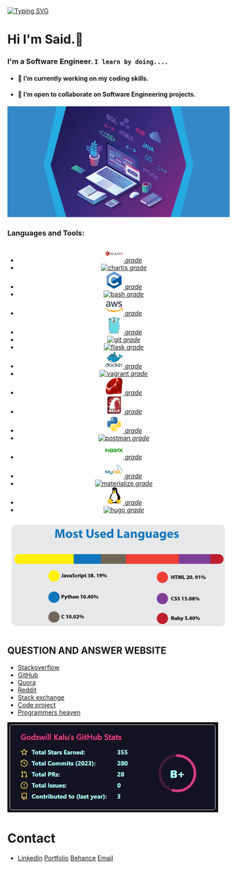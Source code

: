 [![Typing SVG](https://readme-typing-svg.demolab.com?font=Fira+Code&pause=1000&random=false&width=435&lines=Hey+!+You+Welcome+To+My+Profile;My+Name's+Said;I'm+Full+Stack+Web+Developer+-+Mern+Stack;I'm+Passionate+About+Coding;I+Learn+By+Doing;I+Can+Work+Under+Pressure)](https://git.io/typing-svg)
# Hi I'm Said.👋

### I'm a Software Engineer. `I learn by doing....`

- #### 🔭 I’m currently working on my coding skills.
- #### 👯 I’m open to collaborate on Software Engineering projects.
![image](images/web.png)

<h3 align="left">Languages and Tools:</h3>

<ul align="center" class="collection">
    <li class="collection-item avatar">
      <a href="https://angular.io" target="_blank"> <img src="https://raw.githubusercontent.com/devicons/devicon/master/icons/angularjs/angularjs-original-wordmark.svg" alt="angularjs" width="40" height="40"/> </a>
      <a href="#!" class="secondary-content"><i class="material-icons">grade</i></a>
    </li>
    <li class="collection-item avatar">
      <a href="https://www.chartjs.org" target="_blank"> <img src="https://www.chartjs.org/media/logo-title.svg" alt="chartjs" width="40" height="40"/> </a>
      <a href="#!" class="secondary-content"><i class="material-icons">grade</i></a>
    </li>
    <li class="collection-item avatar">
      <a href="https://www.cprogramming.com/" target="_blank"> <img src="https://raw.githubusercontent.com/devicons/devicon/master/icons/c/c-original.svg" alt="c" width="40" height="40"/> </a>
      <a href="#!" class="secondary-content"><i class="material-icons">grade</i></a>
    </li>
    <li class="collection-item avatar">
      <a href="https://www.gnu.org/software/bash/" target="_blank"> <img src="https://www.vectorlogo.zone/logos/gnu_bash/gnu_bash-icon.svg" alt="bash" width="40" height="40"/> </a>
      <a href="#!" class="secondary-content"><i class="material-icons">grade</i></a>
    </li>
    <li class="collection-item avatar">
     <a href="https://aws.amazon.com" target="_blank"> <img src="https://raw.githubusercontent.com/devicons/devicon/master/icons/amazonwebservices/amazonwebservices-original-wordmark.svg" alt="aws" width="40" height="40"/> </a>
      <a href="#!" class="secondary-content"><i class="material-icons">grade</i></a>
    </li>
    <li class="collection-item avatar">
      <a href="https://golang.org" target="_blank"> <img src="https://raw.githubusercontent.com/devicons/devicon/master/icons/go/go-original.svg" alt="go" width="40" height="40"/> </a>
      <a href="#!" class="secondary-content"><i class="material-icons">grade</i></a>
    </li>
    <li class="collection-item avatar">
       <a href="https://git-scm.com/" target="_blank"> <img src="https://www.vectorlogo.zone/logos/git-scm/git-scm-icon.svg" alt="git" width="40" height="40"/> </a>
      <a href="#!" class="secondary-content"><i class="material-icons">grade</i></a>
    </li>
    <li class="collection-item avatar">
      <a href="https://flask.palletsprojects.com/" target="_blank"> <img src="https://www.vectorlogo.zone/logos/pocoo_flask/pocoo_flask-icon.svg" alt="flask" width="40" height="40"/> </a>
      <a href="#!" class="secondary-content"><i class="material-icons">grade</i></a>
    </li>
    <li class="collection-item avatar">
     <a href="https://www.docker.com/" target="_blank"> <img src="https://raw.githubusercontent.com/devicons/devicon/master/icons/docker/docker-original-wordmark.svg" alt="docker" width="40" height="40"/> </a>
      <a href="#!" class="secondary-content"><i class="material-icons">grade</i></a>
    </li>
    <li class="collection-item avatar">
     <a href="https://www.vagrantup.com/" target="_blank"> <img src="https://www.vectorlogo.zone/logos/vagrantup/vagrantup-icon.svg" alt="vagrant" width="40" height="40"/> </a>
      <a href="#!" class="secondary-content"><i class="material-icons">grade</i></a>
    </li>
    <li class="collection-item avatar">
     <a href="https://www.ruby-lang.org/en/" target="_blank"> <img src="https://raw.githubusercontent.com/devicons/devicon/master/icons/ruby/ruby-original.svg" alt="ruby" width="40" height="40"/> </a>
      <a href="#!" class="secondary-content"><i class="material-icons">grade</i></a>
    </li>
    <li class="collection-item avatar">
     <a href="https://rubyonrails.org" target="_blank"> <img src="https://raw.githubusercontent.com/devicons/devicon/master/icons/rails/rails-original-wordmark.svg" alt="rails" width="40" height="40"/> </a>
      <a href="#!" class="secondary-content"><i class="material-icons">grade</i></a>
    </li>
    <li class="collection-item avatar">
      <a href="https://www.python.org" target="_blank"> <img src="https://raw.githubusercontent.com/devicons/devicon/master/icons/python/python-original.svg" alt="python" width="40" height="40"/> </a>
      <a href="#!" class="secondary-content"><i class="material-icons">grade</i></a>
    </li>
    <li class="collection-item avatar">
     <a href="https://postman.com" target="_blank"> <img src="https://www.vectorlogo.zone/logos/getpostman/getpostman-icon.svg" alt="postman" width="40" height="40"/> </a>
      <a href="#!" class="secondary-content"><i class="material-icons">grade</i></a>
    </li>
    <li class="collection-item avatar">
    <a href="https://www.nginx.com" target="_blank"> <img src="https://raw.githubusercontent.com/devicons/devicon/master/icons/nginx/nginx-original.svg" alt="nginx" width="40" height="40"/> </a>
      <a href="#!" class="secondary-content"><i class="material-icons">grade</i></a>
    </li>
    <li class="collection-item avatar">
     <a href="https://www.mysql.com/" target="_blank"> <img src="https://raw.githubusercontent.com/devicons/devicon/master/icons/mysql/mysql-original-wordmark.svg" alt="mysql" width="40" height="40"/> </a>
      <a href="#!" class="secondary-content"><i class="material-icons">grade</i></a>
    </li>
    <li class="collection-item avatar">
     <a href="https://materializecss.com/" target="_blank"> <img src="https://raw.githubusercontent.com/prplx/svg-logos/5585531d45d294869c4eaab4d7cf2e9c167710a9/svg/materialize.svg" alt="materialize" width="40" height="40"/> </a>
      <a href="#!" class="secondary-content"><i class="material-icons">grade</i></a>
    </li>
    <li class="collection-item avatar">
     <a href="https://www.kernel.org/" target="_blank"> <img src="https://raw.githubusercontent.com/devicons/devicon/master/icons/linux/linux-original.svg" alt="linux" width="40" height="40"/> </a>
      <a href="#!" class="secondary-content"><i class="material-icons">grade</i></a>
    </li>
    <li class="collection-item avatar">
     <a href="https://gohugo.io/" target="_blank"> <img src="https://api.iconify.design/logos-hugo.svg" alt="hugo" width="40" height="40"/> </a>
      <a href="#!" class="secondary-content"><i class="material-icons">grade</i></a>
    </li>
  </ul>



![image Top Langs](images/vb.png)


## QUESTION AND ANSWER WEBSITE 
* [Stackoverflow](https://Stackoverflow.com/)
* [GitHub](https://github.com/)
* [Quora](https://quora.com/)
* [Reddit](https://reddit.com/)
* [Stack exchange](https://Stackexchange.com/)
* [Code project](https://codeproject.com/)
* [Programmers heaven](https://programmersheaven.com/)

![Anurag's GitHub stats](images/rv.JPG)

# Contact 

* [LinkedIn](https://www.linkedin.com/in/elsaaeid-ellithy-9017811b2/)        [Portfolio](https://elsaaeid.github.io/portfolio-react/)        [Behance](https://www.behance.net/elsaeedellisy1)        [Email](mailto:saidsadaoy@gmail.com) 
